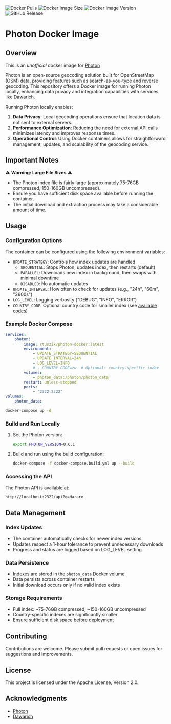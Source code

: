![Docker Pulls](https://img.shields.io/docker/pulls/rtuszik/photon-docker) ![Docker Image Size](https://img.shields.io/docker/image-size/rtuszik/photon-docker) ![Docker Image Version](https://img.shields.io/docker/v/rtuszik/photon-docker) ![GitHub Release](https://img.shields.io/github/v/release/komoot/photon?label=Photon)

# Photon Docker Image

## Overview

This is an _unofficial_ docker image for [Photon](https://github.com/komoot/photon)

Photon is an open-source geocoding solution built for OpenStreetMap (OSM) data, providing features such as search-as-you-type and reverse geocoding.
This repository offers a Docker image for running Photon locally, enhancing data privacy and integration capabilities with services like [Dawarich](https://github.com/Freika/dawarich).

Running Photon locally enables:

1. **Data Privacy**: Local geocoding operations ensure that location data is not sent to external servers.
2. **Performance Optimization**: Reducing the need for external API calls minimizes latency and improves response times.
3. **Operational Control**: Using Docker containers allows for straightforward management, updates, and scalability of the geocoding service.

## Important Notes

⚠️ **Warning: Large File Sizes** ⚠️

-   The Photon index file is fairly large (approximately 75-76GB compressed, 150-160GB uncompressed).
-   Ensure you have sufficient disk space available before running the container.
-   The initial download and extraction process may take a considerable amount of time.

## Usage

### Configuration Options

The container can be configured using the following environment variables:

-   `UPDATE_STRATEGY`: Controls how index updates are handled
    -   `SEQUENTIAL`: Stops Photon, updates index, then restarts (default)
    -   `PARALLEL`: Downloads new index in background, then swaps with minimal downtime
    -   `DISABLED`: No automatic updates
-   `UPDATE_INTERVAL`: How often to check for updates (e.g., "24h", "60m", "3600s")
-   `LOG_LEVEL`: Logging verbosity ("DEBUG", "INFO", "ERROR")
-   `COUNTRY_CODE`: Optional country code for smaller index (see [available codes](https://download1.graphhopper.com/public/extracts/by-country-code/))

### Example Docker Compose

```yaml
services:
    photon:
        image: rtuszik/photon-docker:latest
        environment:
            - UPDATE_STRATEGY=SEQUENTIAL
            - UPDATE_INTERVAL=24h
            - LOG_LEVEL=INFO
            # - COUNTRY_CODE=zw  # Optional: country-specific index
        volumes:
            - photon_data:/photon/photon_data
        restart: unless-stopped
        ports:
            - "2322:2322"
volumes:
    photon_data:
```

```bash
docker-compose up -d
```

### Build and Run Locally

1. Set the Photon version:

    ```bash
    export PHOTON_VERSION=0.6.1
    ```

2. Build and run using the build configuration:
    ```bash
    docker-compose -f docker-compose.build.yml up --build
    ```

### Accessing the API

The Photon API is available at:

```
http://localhost:2322/api?q=Harare
```

## Data Management

### Index Updates

-   The container automatically checks for newer index versions
-   Updates respect a 1-hour tolerance to prevent unnecessary downloads
-   Progress and status are logged based on LOG_LEVEL setting

### Data Persistence

-   Indexes are stored in the `photon_data` Docker volume
-   Data persists across container restarts
-   Initial download occurs only if no valid index exists

### Storage Requirements

-   Full index: ~75-76GB compressed, ~150-160GB uncompressed
-   Country-specific indexes are significantly smaller
-   Ensure sufficient disk space before deployment

## Contributing

Contributions are welcome. Please submit pull requests or open issues for suggestions and improvements.

## License

This project is licensed under the Apache License, Version 2.0.

## Acknowledgments

-   [Photon](https://github.com/komoot/photon)
-   [Dawarich](https://github.com/Freika/dawarich)
